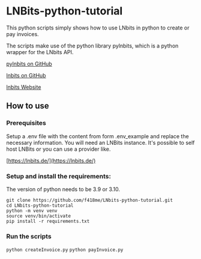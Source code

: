 # LNBits-python-tutorial

This python scripts simply shows how to use LNbits in python to create or pay invoices.

The scripts make use of the python library pylnbits, which is a python wrapper for the LNbits API.

[pylnbits on GitHub](https://github.com/lightningames/pylnbits)

[lnbits on GitHub](https://github.com/lnbits/lnbits/)

[lnbits Website](https://lnbits.com/)


## How to use

### Prerequisites
Setup a .env file with the content from form .env_example and replace the necessary information.
You will need an LNBits instance. It's possible to self host LNBits or you can use a provider like.

[https://lnbits.de/](https://lnbits.de/)


### Setup and install the requirements:
The version of python needs to be 3.9 or 3.10.

```
git clone https://github.com/f418me/LNbits-python-tutorial.git
cd LNbits-python-tutorial
python -m venv venv
source venv/bin/activate
pip install -r requirements.txt
```


### Run the scripts

```python createInvoice.py```
```python payInvoice.py```